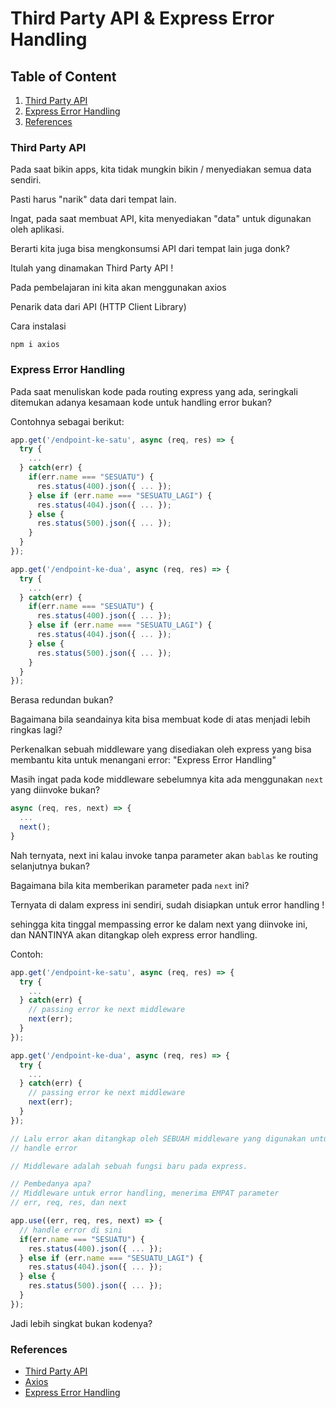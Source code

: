 # Third Party API & Express Error Handling
## Table of Content
1. [Third Party API](#third-party-api)
2. [Express Error Handling](#express-error-handling)
3. [References](#references)

### Third Party API
Pada saat bikin apps, kita tidak mungkin bikin / menyediakan semua data sendiri.

Pasti harus "narik" data dari tempat lain.

Ingat, pada saat membuat API, kita menyediakan "data" untuk digunakan oleh aplikasi.

Berarti kita juga bisa mengkonsumsi API dari tempat lain juga donk?

Itulah yang dinamakan Third Party API !

Pada pembelajaran ini kita akan menggunakan axios

Penarik data dari API (HTTP Client Library)

Cara instalasi
```shell
npm i axios
```

### Express Error Handling
Pada saat menuliskan kode pada routing express yang ada, seringkali ditemukan adanya kesamaan kode untuk handling error bukan?

Contohnya sebagai berikut:
```javascript
app.get('/endpoint-ke-satu', async (req, res) => {
  try {
    ...
  } catch(err) {
    if(err.name === "SESUATU") {
      res.status(400).json({ ... });
    } else if (err.name === "SESUATU_LAGI") {
      res.status(404).json({ ... });
    } else {
      res.status(500).json({ ... });
    }
  }
});

app.get('/endpoint-ke-dua', async (req, res) => {
  try {
    ...
  } catch(err) {
    if(err.name === "SESUATU") {
      res.status(400).json({ ... });
    } else if (err.name === "SESUATU_LAGI") {
      res.status(404).json({ ... });
    } else {
      res.status(500).json({ ... });
    }
  }
});
```

Berasa redundan bukan?

Bagaimana bila seandainya kita bisa membuat kode di atas menjadi lebih ringkas lagi?

Perkenalkan sebuah middleware yang disediakan oleh express yang bisa membantu kita untuk menangani error: "Express Error Handling"

Masih ingat pada kode middleware sebelumnya kita ada menggunakan `next` yang diinvoke bukan?

```javascript
async (req, res, next) => {
  ...
  next();
}
```

Nah ternyata, next ini kalau invoke tanpa parameter akan `bablas` ke routing selanjutnya bukan?

Bagaimana bila kita memberikan parameter pada `next` ini?

Ternyata di dalam express ini sendiri, sudah disiapkan untuk error handling !

sehingga kita tinggal mempassing error ke dalam next yang diinvoke ini, dan NANTINYA akan ditangkap oleh express error handling.

Contoh:

```javascript
app.get('/endpoint-ke-satu', async (req, res) => {
  try {
    ...
  } catch(err) {
    // passing error ke next middleware
    next(err);
  }
});

app.get('/endpoint-ke-dua', async (req, res) => {
  try {
    ...
  } catch(err) {
    // passing error ke next middleware
    next(err);
  }
});

// Lalu error akan ditangkap oleh SEBUAH middleware yang digunakan untuk 
// handle error

// Middleware adalah sebuah fungsi baru pada express.

// Pembedanya apa?
// Middleware untuk error handling, menerima EMPAT parameter
// err, req, res, dan next

app.use((err, req, res, next) => {
  // handle error di sini
  if(err.name === "SESUATU") {
    res.status(400).json({ ... });
  } else if (err.name === "SESUATU_LAGI") {
    res.status(404).json({ ... });
  } else {
    res.status(500).json({ ... });
  }
});
```

Jadi lebih singkat bukan kodenya?

### References
- [Third Party API](https://developer.mozilla.org/en-US/docs/Learn/JavaScript/Client-side_web_APIs/Third_party_APIs)
- [Axios](https://github.com/axios/axios)
- [Express Error Handling](https://expressjs.com/en/guide/error-handling.html#writing-error-handlers)